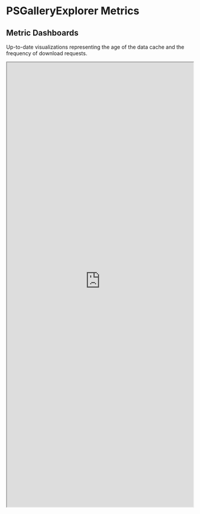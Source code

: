 # PSGalleryExplorer Metrics

## Metric Dashboards

Up-to-date visualizations representing the age of the data cache and the frequency of download requests.

<iframe
  src="https://cloudwatch.amazonaws.com/dashboard.html?dashboard=PSGalleryExplorer-PSGEPubXMLMonitorDashboard&context=eyJSIjoidXMtZWFzdC0xIiwiRCI6ImN3LWRiLTY5OTQ4Mzc4NjgzMSIsIlUiOiJ1cy1lYXN0LTFfSzFtQzlzdDRrIiwiQyI6IjZnbWR0bWllNTk4OW45NWwyMjBkdjRyMmZzIiwiSSI6InVzLWVhc3QtMTowZjkwYWQ5OC1mYzc4LTQzMDMtYjc4Mi1kOTlhNTgxZTJmZDIiLCJNIjoiUHVibGljIn0="
  style="width:100%; height:1200px;"
></iframe>
